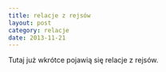```yaml
---
title: relacje z rejsów
layout: post
category: relacje
date: 2013-11-21
---
```


Tutaj już wkrótce pojawią się relacje z rejsów.
